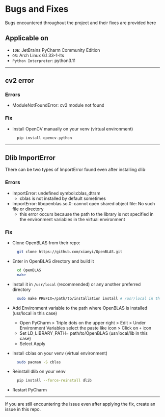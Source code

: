 # Bugs and Fixes

Bugs encountered throughout the project and their fixes are provided here

## Applicable on

- `IDE`: JetBrains PyCharm Community Edition
- `OS`: Arch Linux 6.1.33-1-lts
- `Python Interpreter`: python3.11

---

## cv2 error

### Errors

- ModuleNotFoundError: cv2 module not found

### Fix

- Install OpenCV manually on your venv (virtual environment)

  ```bash
    pip install opencv-python
  ```

---

## Dlib ImportError

There can be two types of ImportError found even after installing dlib

### Errors

- ImportError: undefined symbol:cblas_dtrsm
  - cblas is not installed by default sometimes
- ImportError: libopenblas.so.0:  cannot open shared object file: No such file or directory
  - this error occurs because the path to the library is not specified in the environment variables in the virtual environment

### Fix

- Clone OpenBLAS from their repo:

  ```bash
    git clone https://github.com/xianyi/OpenBLAS.git
  ```

- Enter in OpenBLAS directory and build it

  ```bash
    cd OpenBLAS
    make
  ```

- Install it in `/usr/local` (recommended) or any another preferred directory

  ```bash
    sudo make PREFIX=/path/to/installation install # /usr/local in this case
  ```

- Add Environment variable to the path where OpenBLAS is installed (usr/local in this case)
  - Open PyCharm > Triple dots on the upper right > Edit > Under Environment Variables select the paste like icon > Click on `+` icon
  - Set LD_LIBRARY_PATH= path/to/OpenBLAS (usr/local/lib in this case)
  - Select Apply
- Install cblas on your venv (virtual environment)

  ```bash
    sudo pacman -S cblas
  ```

- Reinstall dlib on your venv

  ```bash
    pip install --force-reinstall dlib
  ```

- Restart PyCharm

---

If you are still encountering the issue even after applying the fix, create an issue in this repo.
